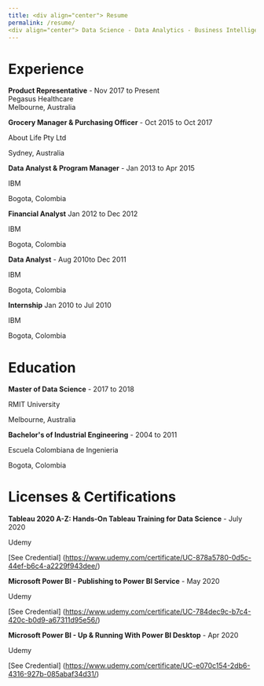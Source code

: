 ```yaml
---
title: <div align="center"> Resume
permalink: /resume/
<div align="center"> Data Science - Data Analytics - Business Intelligence
---
```


# Experience
**Product Representative** - Nov 2017 to Present                                  
Pegasus Healthcare                                                      
Melbourne, Australia


**Grocery Manager & Purchasing Officer**  - Oct 2015 to Oct 2017

About Life Pty Ltd

Sydney, Australia


**Data Analyst & Program Manager** - Jan 2013 to Apr 2015

IBM

Bogota, Colombia


**Financial Analyst** Jan 2012 to Dec 2012

IBM

Bogota, Colombia


**Data Analyst** - Aug 2010to Dec 2011

IBM

Bogota, Colombia


**Internship** Jan 2010 to Jul 2010

IBM

Bogota, Colombia


# Education
**Master of Data Science** - 2017 to 2018

RMIT University

Melbourne, Australia


**Bachelor's of Industrial Engineering** - 2004 to 2011

Escuela Colombiana de Ingenieria

Bogota, Colombia


# Licenses & Certifications
**Tableau 2020 A-Z: Hands-On Tableau Training for Data Science** - July 2020

Udemy

[See Credential] (https://www.udemy.com/certificate/UC-878a5780-0d5c-44ef-b6c4-a2229f943dee/)


**Microsoft Power BI - Publishing to Power BI Service** - May 2020

Udemy

[See Credential] (https://www.udemy.com/certificate/UC-784dec9c-b7c4-420c-b0d9-a67311d95e56/)


**Microsoft Power BI - Up & Running With Power BI Desktop** - Apr 2020

Udemy

[See Credential] (https://www.udemy.com/certificate/UC-e070c154-2db6-4316-927b-085abaf34d31/)

